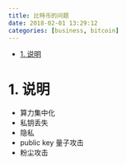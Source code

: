 ```yaml
---
title: 比特币的问题
date: 2018-02-01 13:29:12
categories: [business, bitcoin]
---
```


<!-- TOC -->

- [1. 说明](#1-说明)

<!-- /TOC -->

# 1. 说明

* 算力集中化
* 私钥丢失
* 隐私
* public key 量子攻击
* 粉尘攻击

